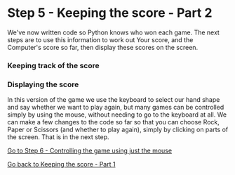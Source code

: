 # Step 5 - Keeping the score - Part 2

We've now written code so Python knows who won each game. The next steps are to use this information to work out Your score, and the Computer's score so far, then display these scores on the screen.

### Keeping track of the score


### Displaying the score


In this version of the game we use the keyboard to select our hand shape and say whether we want to play again, but many games can be controlled simply by using the mouse, without needing to go to the keyboard at all. We can make a few changes to the code so far so that you can choose Rock, Paper or Scissors (and whether to play again), simply by clicking on parts of the screen. That is in the next step.

[Go to Step 6 - Controlling the game using just the mouse](../Step6-Mouse-control)

[Go back to Keeping the score - Part 1](README.md)
